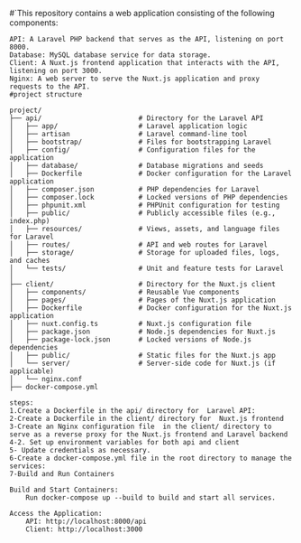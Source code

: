 
#`This repository contains a web application consisting of the following components:

    API: A Laravel PHP backend that serves as the API, listening on port 8000.
    Database: MySQL database service for data storage.
    Client: A Nuxt.js frontend application that interacts with the API, listening on port 3000.
    Nginx: A web server to serve the Nuxt.js application and proxy requests to the API.
    #project structure 
```
project/
├── api/                        # Directory for the Laravel API
│   ├── app/                    # Laravel application logic
│   ├── artisan                 # Laravel command-line tool
│   ├── bootstrap/              # Files for bootstrapping Laravel
│   ├── config/                 # Configuration files for the application
│   ├── database/               # Database migrations and seeds
│   ├── Dockerfile              # Docker configuration for the Laravel application
│   ├── composer.json           # PHP dependencies for Laravel
│   ├── composer.lock           # Locked versions of PHP dependencies
│   ├── phpunit.xml             # PHPUnit configuration for testing
│   ├── public/                 # Publicly accessible files (e.g., index.php)
│   ├── resources/              # Views, assets, and language files for Laravel
│   ├── routes/                 # API and web routes for Laravel
│   ├── storage/                # Storage for uploaded files, logs, and caches
│   └── tests/                  # Unit and feature tests for Laravel
│
├── client/                     # Directory for the Nuxt.js client
│   ├── components/             # Reusable Vue components
│   ├── pages/                  # Pages of the Nuxt.js application
│   ├── Dockerfile              # Docker configuration for the Nuxt.js application
│   ├── nuxt.config.ts          # Nuxt.js configuration file
│   ├── package.json            # Node.js dependencies for Nuxt.js
│   ├── package-lock.json       # Locked versions of Node.js dependencies
│   ├── public/                 # Static files for the Nuxt.js app
│   └── server/                 # Server-side code for Nuxt.js (if applicable)
│   └── nginx.conf 
├── docker-compose.yml      
```
```
steps:
1.Create a Dockerfile in the api/ directory for  Laravel API:
2-Create a Dockerfile in the client/ directory for  Nuxt.js frontend
3-Create an Nginx configuration file  in the client/ directory to serve as a reverse proxy for the Nuxt.js frontend and Laravel backend
4-2. Set up environment variables for both api and client
5- Update credentials as necessary.
6-Create a docker-compose.yml file in the root directory to manage the services:
7-Build and Run Containers

```



    Build and Start Containers:
        Run docker-compose up --build to build and start all services.

    Access the Application:
        API: http://localhost:8000/api
        Client: http://localhost:3000

